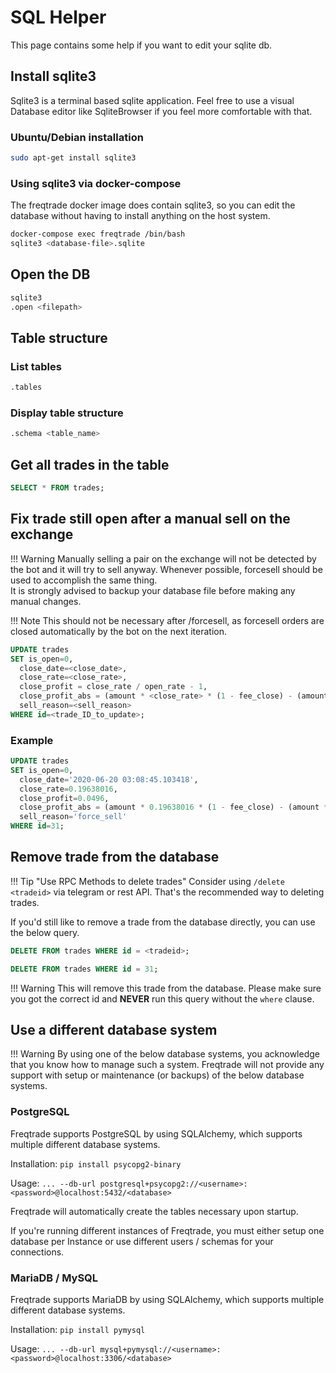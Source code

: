 # SQL Helper

This page contains some help if you want to edit your sqlite db.

## Install sqlite3

Sqlite3 is a terminal based sqlite application.
Feel free to use a visual Database editor like SqliteBrowser if you feel more comfortable with that.

### Ubuntu/Debian installation

```bash
sudo apt-get install sqlite3
```

### Using sqlite3 via docker-compose

The freqtrade docker image does contain sqlite3, so you can edit the database without having to install anything on the host system.

``` bash
docker-compose exec freqtrade /bin/bash
sqlite3 <database-file>.sqlite
```

## Open the DB

```bash
sqlite3
.open <filepath>
```

## Table structure

### List tables

```bash
.tables
```

### Display table structure

```bash
.schema <table_name>
```

## Get all trades in the table

```sql
SELECT * FROM trades;
```

## Fix trade still open after a manual sell on the exchange

!!! Warning
    Manually selling a pair on the exchange will not be detected by the bot and it will try to sell anyway. Whenever possible, forcesell <tradeid> should be used to accomplish the same thing.  
    It is strongly advised to backup your database file before making any manual changes.

!!! Note
    This should not be necessary after /forcesell, as forcesell orders are closed automatically by the bot on the next iteration.

```sql
UPDATE trades
SET is_open=0,
  close_date=<close_date>,
  close_rate=<close_rate>,
  close_profit = close_rate / open_rate - 1,
  close_profit_abs = (amount * <close_rate> * (1 - fee_close) - (amount * (open_rate * (1 - fee_open)))),
  sell_reason=<sell_reason>
WHERE id=<trade_ID_to_update>;
```

### Example

```sql
UPDATE trades
SET is_open=0,
  close_date='2020-06-20 03:08:45.103418',
  close_rate=0.19638016,
  close_profit=0.0496,
  close_profit_abs = (amount * 0.19638016 * (1 - fee_close) - (amount * (open_rate * (1 - fee_open)))),
  sell_reason='force_sell'  
WHERE id=31;
```

## Remove trade from the database

!!! Tip "Use RPC Methods to delete trades"
    Consider using `/delete <tradeid>` via telegram or rest API. That's the recommended way to deleting trades.

If you'd still like to remove a trade from the database directly, you can use the below query.

```sql
DELETE FROM trades WHERE id = <tradeid>;
```

```sql
DELETE FROM trades WHERE id = 31;
```

!!! Warning
    This will remove this trade from the database. Please make sure you got the correct id and **NEVER** run this query without the `where` clause.

## Use a different database system

!!! Warning
    By using one of the below database systems, you acknowledge that you know how to manage such a system. Freqtrade will not provide any support with setup or maintenance (or backups) of the below database systems.

### PostgreSQL

Freqtrade supports PostgreSQL by using SQLAlchemy, which supports multiple different database systems.

Installation:
`pip install psycopg2-binary`

Usage:
`... --db-url postgresql+psycopg2://<username>:<password>@localhost:5432/<database>`

Freqtrade will automatically create the tables necessary upon startup.

If you're running different instances of Freqtrade, you must either setup one database per Instance or use different users / schemas for your connections.

### MariaDB / MySQL

Freqtrade supports MariaDB by using SQLAlchemy, which supports multiple different database systems.

Installation:
`pip install pymysql`

Usage:
`... --db-url mysql+pymysql://<username>:<password>@localhost:3306/<database>`
